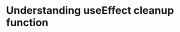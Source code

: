 # Understanding useEffect cleanup function 


[Code sandbox]:(https://codesandbox.io/s/use-effect-cleanup-en-xtdoc3?file=/src/App.js)
